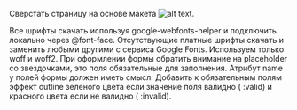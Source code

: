 Сверстать страницу на основе макета ![alt text](https://github.com/Manuilenkoart/readme/raw/master/FE-cource/html-css/img/homework-07.png).

Все шрифты скачать используя google-webfonts-helper и подключить локально через @font-face.
Отсутствующие платные шрифты скачать и заменить любыми другими с сервиса Google Fonts.
Используем только woff и woff2.
При оформлении формы обратить внимание на placeholder со звездочками, это поля обязательные для заполнения.
Атрибут name у полей формы должен иметь смысл.
Добавить к обязательным полям эффект outline зеленого цвета если значение поля валидно ( :valid) и красного цвета если не валидно ( :invalid).
